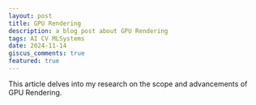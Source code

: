 ```yaml
---
layout: post
title: GPU Rendering
description: a blog post about GPU Rendering
tags: AI CV MLSystems
date: 2024-11-14
giscus_comments: true
featured: true
---
```


This article delves into my research on the scope and advancements of GPU Rendering.

